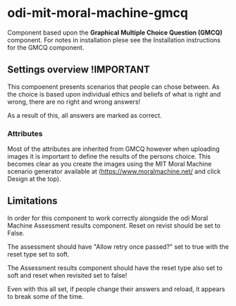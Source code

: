 # odi-mit-moral-machine-gmcq

Component based upon the **Graphical Multiple Choice Question (GMCQ)** component. For notes in installation plese see the Installation instructions for the GMCQ component. 

## Settings overview !IMPORTANT

This compoenent presents scenarios that people can chose between. As the choice is based upon individual ethics and beliefs of what is right and wrong, there are no right and wrong answers! 

As a result of this, all answers are marked as correct.

### Attributes

Most of the attributes are inherited from GMCQ however when uploading images it is important to define the results of the persons choice. This becomes clear as you create the images using the MIT Moral Machine scenario generator available at (https://www.moralmachine.net/ and click Design at the top).

## Limitations

In order for this component to work correctly alongside the odi Moral Machine Assessment results component. Reset on revist should be set to False. 

The assessment should have "Allow retry once passed?" set to true with the reset type set to soft. 

The Assessment results component should have the reset type also set to soft and reset when revisited set to false!

Even with this all set, if people change their answers and reload, it appears to break some of the time.
